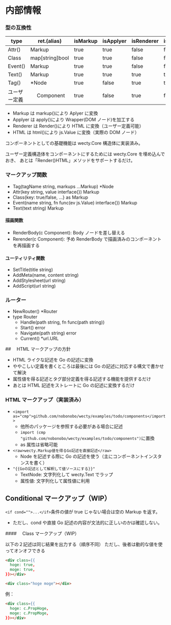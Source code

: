 # 内部情報

### 型の互換性

| type         | ret.(alias)     | isMarkup | isApplyer | isRenderer | isHTML | isWrapper |
| ------------ | --------------- | -------- | --------- | ---------- | ------ | --------- |
| Attr()       | Markup          | true     | true      | false      | false  | false     |
| Class        | map[string]bool | true     | true      | false      | false  | false     |
| Event()      | Markup          | true     | true      | false      | false  | false     |
| Text()       | Markup          | true     | true      | true       | true   | true      |
| Tag()        | \*Node          | true     | false     | true       | true   | true      |
| ユーザー定義 | 　 Component    | true     | false     | true       | false  | true      |

- Markup は markup()により Aplyer に変換
- Applyer は apply()により Wrapper(DOM ノード)を加工する
- Renderer は Render()により HTML に変換（ユーザー定義可能）
- HTML は html()により js.Value に変換（実際の DOM ノード）

コンポーネントとしての基礎機能は wecty.Core 構造体に実装済み。

ユーザー定義構造体をコンポーネントにするためには wecty.Core を埋め込んでおき、
あとは「Render()HTML」メソッドをサポートするだけ。

### マークアップ関数

- Tag(tagName string, markups ...Markup) \*Node
- Attr(key string, value interface{}) Markup
- Class{key: true/false, ...} as Markup
- Event(name string, fn func(ev js.Value) interface{}) Markup
- Text(text string) Markup

#### 描画関数

- RenderBody(c Component): Body ノードを差し替える
- Rerender(c Component): 予め RenderBody で描画済みのコンポーネントを再描画する

#### ユーティリティ関数

- SetTitle(title string)
- AddMeta(name, content string)
- AddStylesheet(url string)
- AddScript(url string)

### ルーター

- NewRouter() \*Router
- type Router
  - Handle(path string, fn func(path string))
  - Start() error
  - Navigate(path string) error
  - Current() \*url.URL

##　 HTML マークアップの方針

- HTML ライクな記述を Go の記述に変換
- ややこしい定義を書くところは最後には Go の記述に対応する構文で書かせて解決
- 属性値を得る記述とタグ部分定義を得る記述する機能を提供するだけ
- あとは HTML 記述をストレートに Go の記述に変換するだけ

### HTML マークアップ（実装済み）

- `<import as="cmp">github.com/nobonobo/wecty/examples/todo/components</import>`
  - 他所のパッケージを参照する必要がある場合に記述
  - `import (cmp "github.com/nobonobo/wecty/examples/todo/components")`に置換
  - as 属性は省略可能
- `<raw>wecty.Markup値を得るGo記述を直接記述</raw>`
  - Node を記述する際に Go の記述を使う（主にコンポーネントインスタンスを書く）
- `"{{Goの記述として解釈して値ソースにする}}"`
  - TextNode: 文字列化して wecty.Text でラップ
  - 属性値: 文字列化して属性値に利用

## Conditional マークアップ（WIP）

`<if cond="">...</if>`条件の値が true じゃない場合は空の Markup を返す。

- ただし、cond や直接 Go 記述の内容が文法的に正しいのかは確認しない。

####　 Class マークアップ（WIP）

以下の２記述は同じ結果を出力する（順序不同）
ただし、後者は動的な値を使ってオンオフできる

```html
<div class={{
  hoge: true,
  moge: true,
}}></div>
```

```html
<div class="hoge moge"></div>
```

例：

```html
<div class={{
  hoge: c.PropHoge,
  moge: c.PropMoge,
}}></div>
```

